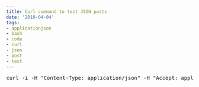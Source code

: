 ```yaml
---
title: Curl command to test JSON posts
date: '2010-04-04'
tags:
- applicationjson
- bash
- code
- curl
- json
- post
- test
---
```


<pre lang='bash' line='1'>
curl -i -H "Content-Type: application/json" -H "Accept: application/json" -X POST -d '{"user":{"username_or_email":"username","password":"password"}}' http://fas/test_json_post
</pre>
